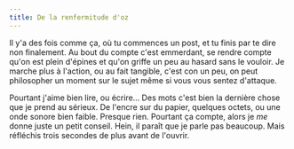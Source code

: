 ```yaml
---
title: De la renfermitude d'oz
---
```


Il y'a des fois comme ça, où tu commences un post, et tu finis par te dire non
finalement. Au bout du compte c'est emmerdant, se rendre compte qu'on est
plein d'épines et qu'on griffe un peu au hasard sans le vouloir. Je marche
plus à l'action, ou au fait tangible, c'est con un peu, on peut philosopher un
moment sur le sujet même si vous vous sentez d'attaque.

Pourtant j'aime bien lire, ou écrire... Des mots c'est bien la dernière chose
que je prend au sérieux. De l'encre sur du papier, quelques octets, ou une
onde sonore bien faible. Presque rien. Pourtant ça compte, alors je _me_ donne
juste un petit conseil. Hein, il paraît que je parle pas beaucoup. Mais
réfléchis trois secondes de plus avant de l'ouvrir.

